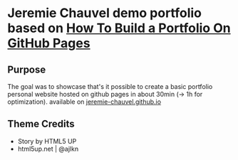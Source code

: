 # Jeremie Chauvel demo portfolio based on [How To Build a Portfolio On GitHub Pages](https://codeburst.io/how-to-build-a-portfolio-on-github-pages-2daaf5ded5e3)

## Purpose

The goal was to showcase that's it possible to create a basic portfolio personal website hosted on github pages in about 30min (-> 1h for optimization).
available on [jeremie-chauvel.github.io](https://jeremie-chauvel.github.io)

## Theme Credits

- Story by HTML5 UP
- html5up.net | @ajlkn
